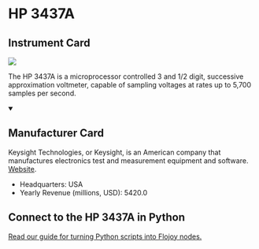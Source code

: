
# HP 3437A

## Instrument Card

<img src="https://v5.airtableusercontent.com/v1/19/19/1691539200000/Wr73WzkRvoIRp2DImINGsw/Jf27bvNVHsfpNL2wqThqMix38jwqknnF3ijsCX7uqFlUX2hu6xZQ3cP2bDuCeujfPFKJZWjTViBKwY5qHMpy_Bp_LBFMdUwp855QuBkRrdP-B9oRbv0a_AO1kh0FJIk5/KlC4kwVJuVfZa3-LZPXBmWLU94LTvLZI9RSHgD47Vps"/>
<p>The HP 3437A is a microprocessor controlled 3 and 1/2 digit, successive approximation voltmeter, capable of sampling voltages at rates up to 5,700 samples per second.</p>

<details open>
<summary><h2>Manufacturer Card</h2></summary>

Keysight Technologies, or Keysight, is an American company that manufactures electronics test and measurement equipment and software. <a href="https://www.keysight.com/us/en/home.html">Website</a>.

<ul>
  <li>Headquarters: USA</li>
  <li>Yearly Revenue (millions, USD): 5420.0</li>
</ul>
</details>

## Connect to the HP 3437A in Python

[Read our guide for turning Python scripts into Flojoy nodes.](https://docs.flojoy.ai/custom-nodes/creating-custom-node/)



